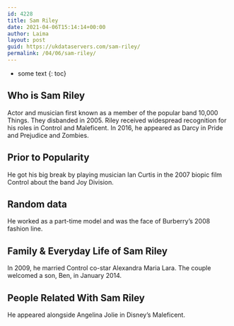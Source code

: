 ```yaml
---
id: 4228
title: Sam Riley
date: 2021-04-06T15:14:14+00:00
author: Laima
layout: post
guid: https://ukdataservers.com/sam-riley/
permalink: /04/06/sam-riley/
---
```


* some text
{: toc}


## Who is Sam Riley
                  
                  
                  
Actor and musician first known as a member of the popular band 10,000 Things. They disbanded in 2005. Riley received widespread recognition for his roles in Control and Maleficent. In 2016, he appeared as Darcy in Pride and Prejudice and Zombies.
                  
              
            
              
            
                
                
                
## Prior to Popularity
                  
                  
                  
He got his big break by playing musician Ian Curtis in the 2007 biopic film Control about the band Joy Division.
                  
              
            
              
            
                
                
                
## Random data
                  
                  
                  
He worked as a part-time model and was the face of Burberry&#8217;s 2008 fashion line.
                  
              
            
              
            
                
                
                
## Family & Everyday Life of Sam Riley
                  
                  
                  
In 2009, he married Control co-star Alexandra Maria Lara. The couple welcomed a son, Ben, in January 2014.
                  
              
            
              
            
                
                
                
## People Related With Sam Riley
                  
                  
                  
He appeared alongside Angelina Jolie in Disney&#8217;s Maleficent.
                  
              
            
              
            
                
              
            
              
              
            
            
              
            
          
          
          